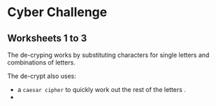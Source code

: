# Cyber Challenge

## Worksheets 1 to 3

The de-cryping works by substituting characters for 
single letters and combinations of letters.

The de-crypt also uses:   
* a `caesar cipher` to quickly work out 
the rest of the letters .  
*    

